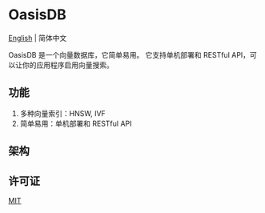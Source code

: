 # OasisDB

[English](readme.md) | 简体中文

OasisDB 是一个向量数据库，它简单易用。
它支持单机部署和 RESTful API，可以让你的应用程序启用向量搜索。

## 功能

1. 多种向量索引：HNSW, IVF
2. 简单易用：单机部署和 RESTful API

## 架构

## 许可证

[MIT](LICENCE)
